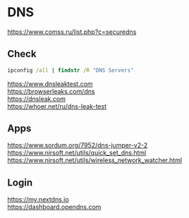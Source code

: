 # DNS
https://www.comss.ru/list.php?c=securedns

## Check
```cmd
ipconfig /all | findstr /R "DNS Servers"
```
https://www.dnsleaktest.com
<br>
https://browserleaks.com/dns
<br>
https://dnsleak.com
<br>
https://whoer.net/ru/dns-leak-test

## Apps
https://www.sordum.org/7952/dns-jumper-v2-2
<br>
https://www.nirsoft.net/utils/quick_set_dns.html
<br>
https://www.nirsoft.net/utils/wireless_network_watcher.html

## Login
https://my.nextdns.io
<br>
https://dashboard.opendns.com
